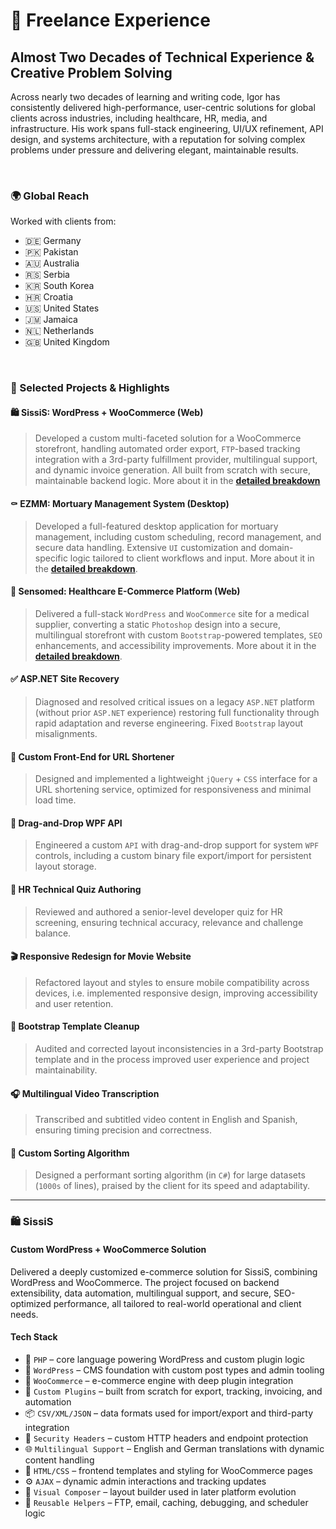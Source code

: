 # 🧠 Freelance Experience

## Almost Two Decades of Technical Experience & Creative Problem Solving

Across nearly two decades of learning and writing code, Igor has consistently delivered high-performance, user-centric solutions for global clients across industries, including healthcare, HR, media, and infrastructure. His work spans full-stack engineering, UI/UX refinement, API design, and systems architecture, with a reputation for solving complex problems under pressure and delivering elegant, maintainable results.

<br>

### 🌍 Global Reach

Worked with clients from:

- 🇩🇪 Germany
- 🇵🇰 Pakistan
- 🇦🇺 Australia
- 🇷🇸 Serbia
- 🇰🇷 South Korea
- 🇭🇷 Croatia
- 🇺🇸 United States
- 🇯🇲 Jamaica
- 🇳🇱 Netherlands
- 🇬🇧 United Kingdom

<br>

### 🔧 Selected Projects & Highlights

#### 🛍️ SissiS: WordPress + WooCommerce (Web)

> Developed a custom multi-faceted solution for a WooCommerce storefront, handling automated order export, `FTP`-based tracking integration with a 3rd-party fulfillment provider, multilingual support, and dynamic invoice generation. All built from scratch with secure, maintainable backend logic. More about it in the [**detailed breakdown**](#️-sissis)

#### ⚰️ EZMM: Mortuary Management System (Desktop)

> Developed a full-featured desktop application for mortuary management, including custom scheduling, record management, and secure data handling. Extensive `UI` customization and domain-specific logic tailored to client workflows and input. More about it in the [**detailed breakdown**](#-ezmm).

#### 🏥 Sensomed: Healthcare E-Commerce Platform (Web)

> Delivered a full-stack `WordPress` and `WooCommerce` site for a medical supplier, converting a static `Photoshop` design into a secure, multilingual storefront with custom `Bootstrap`-powered templates, `SEO` enhancements, and accessibility improvements. More about it in the [**detailed breakdown**](#-sensomed).

#### ✅ ASP.NET Site Recovery

> Diagnosed and resolved critical issues on a legacy `ASP.NET` platform (without prior `ASP.NET` experience) restoring full functionality through rapid adaptation and reverse engineering. Fixed `Bootstrap` layout misalignments.

#### 🎯 Custom Front-End for URL Shortener

> Designed and implemented a lightweight `jQuery` + `CSS` interface for a URL shortening service, optimized for responsiveness and minimal load time.

#### 🧩 Drag-and-Drop WPF API

> Engineered a custom `API` with drag-and-drop support for system `WPF` controls, including a custom binary file export/import for persistent layout storage.

#### 🧠 HR Technical Quiz Authoring

> Reviewed and authored a senior-level developer quiz for HR screening, ensuring technical accuracy, relevance and challenge balance.

#### 🎬 Responsive Redesign for Movie Website

> Refactored layout and styles to ensure mobile compatibility across devices, i.e. implemented responsive design, improving accessibility and user retention.

#### 🧼 Bootstrap Template Cleanup

> Audited and corrected layout inconsistencies in a 3rd-party Bootstrap template and in the process improved user experience and project maintainability.

#### 🎧 Multilingual Video Transcription

> Transcribed and subtitled video content in English and Spanish, ensuring timing precision and correctness.

#### 🧮 Custom Sorting Algorithm

> Designed a performant sorting algorithm (in `C#`) for large datasets (`1000s` of lines), praised by the client for its speed and adaptability.

---

### 🛍️ SissiS

#### Custom WordPress + WooCommerce Solution

Delivered a deeply customized e-commerce solution for SissiS, combining WordPress and WooCommerce. The project focused on backend extensibility, data automation, multilingual support, and secure, SEO-optimized performance, all tailored to real-world operational and client needs.

#### Tech Stack

- 🐘 `PHP` – core language powering WordPress and custom plugin logic
- 🧩 `WordPress` – CMS foundation with custom post types and admin tooling
- 🛒 `WooCommerce` – e-commerce engine with deep plugin integration
- 🧠 `Custom Plugins` – built from scratch for export, tracking, invoicing, and automation
- 📦 `CSV/XML/JSON` – data formats used for import/export and third-party integration
- 🔐 `Security Headers` – custom HTTP headers and endpoint protection
- 🌐 `Multilingual Support` – English and German translations with dynamic content handling
- 🎨 `HTML/CSS` – frontend templates and styling for WooCommerce pages
- ⚙️ `AJAX` – dynamic admin interactions and tracking updates
- 🧭 `Visual Composer` – layout builder used in later platform evolution
- 🧠 `Reusable Helpers` – FTP, email, caching, debugging, and scheduler logic
